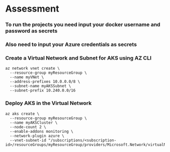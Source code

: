 # Assessment
### To run the projects you need input your docker username and password as secrets
### Also need to input your Azure credentials as secrets
### Create a Virtual Network and Subnet for AKS  using AZ CLI
```
az network vnet create \
  --resource-group myResourceGroup \
  --name myVNet \
  --address-prefixes 10.0.0.0/8 \
  --subnet-name myAKSSubnet \
  --subnet-prefix 10.240.0.0/16

```
### Deploy AKS in the Virtual Network
```
az aks create \
  --resource-group myResourceGroup \
  --name myAKSCluster \
  --node-count 2 \
  --enable-addons monitoring \
  --network-plugin azure \
  --vnet-subnet-id "/subscriptions/<subscription-id>/resourceGroups/myResourceGroup/providers/Microsoft.Network/virtualNetworks/myVNet/subnets/myAKSSubnet"

```
